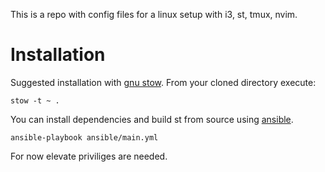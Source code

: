 This is a repo with config files for a linux setup with i3, st, tmux, nvim.

# Installation

Suggested installation with [gnu stow](https://www.gnu.org/software/stow/).
From your cloned directory execute:

```
stow -t ~ .
```

You can install dependencies and build st from source using [ansible](https://github.com/ansible/ansible).

```
ansible-playbook ansible/main.yml
```

For now elevate priviliges are needed.
